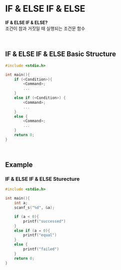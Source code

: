 # IF & ELSE IF & ELSE
**IF & ELSE IF & ELSE?** <br>
조건이 참과 거짓일 때 실행되는 조건문 함수

<br>

## IF & ELSE IF & ELSE Basic Structure
```c
#include <stdio.h>

int main(){
    if (<Condition>){
        <Command>;
        ...
    }
    else if (<Condition>) {
        <Command>;
        ...
    }
    else {
        <Command>;
        ...
    }
    return 0;
}
```

<br>

## Example
### IF & ELSE IF & ELSE Sturecture
```c
#include <stdio.h>

int main(){
    int a;
    scanf_s("%d", &a);

    if (a < 0){
        printf("successed")
    }
    else if (a = 0){
        printf("equal")
    }
    else {
        printf("failed")
    }
    return 0;
}
```